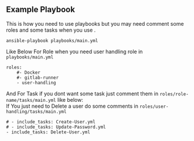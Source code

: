 Example Playbook
----------------

This is how you need to use playbooks but you may need comment some roles and some tasks when you use .

```
ansible-playbook playbooks/main.yml 
```

Like Below For Role when you need user handling role in `playbooks/main.yml`

```
roles:
    #- Docker
    #- gitlab-runner
    - user-handling
```

And For Task if you dont want some task just comment them in `roles/role-name/tasks/main.yml` like below:</br>
If You just need to Delete a user do some comments in `roles/user-handling/tasks/main.yml`

```
# - include_tasks: Create-User.yml
# - include_tasks: Update-Password.yml
- include_tasks: Delete-User.yml
```
